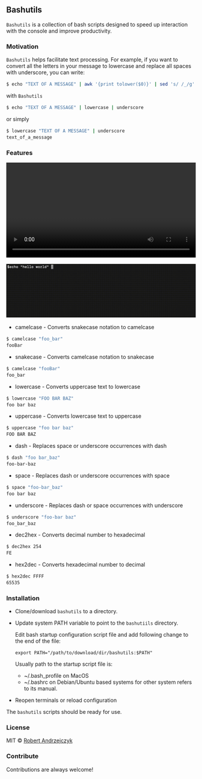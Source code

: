 ## Bashutils
`Bashutils` is a collection of bash scripts designed to speed up interaction with the console and improve productivity.

### Motivation

`Bashutils` helps facilitate text processing. For example, if you want to convert all the letters in your message to lowercase and replace all spaces with underscore, you can write:
```bash
$ echo "TEXT OF A MESSAGE" | awk '{print tolower($0)}' | sed 's/ /_/g' 
```
with `Bashutils`
```bash
$ echo "TEXT OF A MESSAGE" | lowercase | underscore
```
or simply 
```bash
$ lowercase "TEXT OF A MESSAGE" | underscore
text_of_a_message
```

### Features

<video width="100%" height="auto" controls><source src="sample-usage.mp4" type="video/mp4">
    Your video does not support the video tag.
</video>

![](sample-usage.gif?raw=true "Sample usage")


- camelcase - Converts snakecase notation to camelcase
```bash
$ camelcase "foo_bar"
fooBar
```

- snakecase - Converts camelcase notation to snakecase
```bash
$ camelcase "fooBar"
foo_bar
```

- lowercase - Converts uppercase text to lowercase
```bash
$ lowercase "FOO BAR BAZ"
foo bar baz
```

- uppercase - Converts lowercase text to uppercase
```bash
$ uppercase "foo bar baz"
FOO BAR BAZ
```

- dash - Replaces space or underscore occurrences with dash
```bash
$ dash "foo bar_baz"
foo-bar-baz
```

- space - Replaces dash or underscore occurrences with space
```bash
$ space "foo-bar_baz"
foo bar baz
```

- underscore - Replaces dash or space occurrences with underscore
```bash
$ underscore "foo-bar baz"
foo_bar_baz
```

- dec2hex - Converts decimal number to hexadecimal
```bash
$ dec2hex 254
FE
```

- hex2dec  - Converts hexadecimal number to decimal
```bash
$ hex2dec FFFF
65535
```

### Installation
- Clone/download `bashutils` to a directory. 
- Update system PATH variable to point to the `bashutiils` directory.

	Edit bash startup configuration script file and add following change to the end of the file:
	```console
	export PATH="/path/to/download/dir/bashutils:$PATH"
	```
	Usually path to the startup script file is:
	- ~/.bash_profile on MacOS
	- ~/.bashrc on Debian/Ubuntu based systems
	for other system refers to its manual.

- Reopen terminals or reload configuration

The `bashutils` scripts should be ready for use.

### License
MIT © [Robert Andrzejczyk](https://github.com/rojarand)

### Contribute
Contributions are always welcome!

